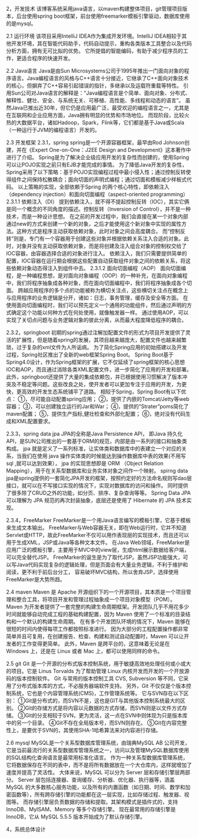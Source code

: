 2，开发技术
该博客系统采用java语言，以maven构建整体项目，git管理项目版本，后台使用spring boot框架，前台使用freemarker模板引擎驱动，数据库使用的是mysql。

2.1 运行环境 
该项目采用IntelliJ IDEA作为集成开发环境。IntelliJ IDEA相较于其他开发环境，其在智能代码助手，代码自动提示，重构各类版本工具整合以及代码分析方面，拥有无可比拟的优势。
它所提倡的智能编码，有助于减少程序员的工作，更适合程序的快速开发。

2.2 Java语言
Java是由Sun Microsystems公司于1995年推出一门面向对象的程序语言。Java编程语言的风格与C++语言十分接近，它继承了C++面向对象技术的核心，但摒弃了C++容易引起错误的指针，多继承以及运载符重载等特性。
引用Sun公司对Java语言的解释是：“Java编程语言是个简单、面向对象、分布式、解释性、健壮、安全、与系统无关、可移植、高性能、多线程和动态的语言”。
虽然Java已推出近30年，但它仍是应用最广泛，最受欢迎的编程语言之一，尤其是在互联网和企业应用方面，Java拥有明显的优势和市场地位。
而现阶段，比较火热的大数据平台，诸如Hadoop，Spark，Flink等，它们都是基于Java或Scala（一种运行于JVM的编程语言）开发的。

2.3 开发框架
2.3.1，spring 
spring是一个开源容器框架，最早由Rod Johnson创建，并在《Expert One-on-One：J2EE Design and Development》这本著作中进行了介绍。
Spring是为了解决企业级应用开发的复杂性而创建的，使用Spring可以让POJO实现之前只有EJB才能完成的事情。
为了降低Java开发的复杂性，Spring采用了以下策略：基于POJO实现编程过程中最小侵入性；通过控制反转使得组件之间保持松散耦合；面向切面的声明式编程；通过切面和模板减少样板式代码。
以上策略的实现，全部依赖于Spring 的两个核心特性，即依赖注入（dependency injection）和面向切面编程（aspect-oriented programming）
2.3.1.1 依赖注入（DI）
    提到依赖注入，就不得不提起控制反转（IOC），其实它俩是同一个概念的不同角度的描述。控制反转（Inversion of Control），并不是一种技术，而是一种设计思想。
    在之前的开发过程中，我们会直接在某一个对象内部通过new的方式来创建一个新的对象，之后才能使用这个新对象中实现的属性方法。这种方式是程序主动获取依赖对象，此时对象之间会高度耦合。
    而“控制反转”则是，专门有一个容器用于创建这些对象并根据依赖关系注入合适的对象。此时，对象并没有主动获取依赖对象，而是将创建及注入组合对象的控制权交给了IOC容器，由容器选择合适的对象进行注入。
    依赖注入，我们只需要提供简单的配置，IOC容器在运行期会根据这些配置自动获取组件对象之间的依赖关系，将这些依赖对象动态得注入到组件中去。
2.3.1.2 面向切面编程（AOP）
    面向切面编程，是一种编程思想，是对面向对象编程（OOP）的一种补充，在面向对象编程中，我们将程序抽象成各种对象，而在面向切面编程中，我们将程序抽象成各个切面。
    跨越应用程序的多个点的功能被称为横切关注点，这些横切关注点在概念上与应用程序的业务逻辑是分开，诸如：日志，事务管理，缓存及安全等方面。
    在使用面向切面编程时，我们可以预先定义一个通用的功能组件，然后通过声明的方式确定这个功能以何种方式在何处使用，就像触发器一样。
    通过使用AOP，可以实现了关切点问题与业务逻辑对象的彼此分离，从而最大程度降低程序的耦合。

2.3.2，springboot
初期的spring通过注解加配置文件的形式为项目开发提供了灵活的扩展性，但是随着spring的发展，其项目越来越庞大，配置文件也越来越繁琐，过于复杂的xml文件为人所诟病。
为了简化Spring应用的初始搭建以及开发过程，Spring社区推出了全新的web框架Spring Boot。
Spring Boot基于Spring4.0设计，作为Spring框架的扩展，它不仅延续了spring框架的核心思想IOC和AOP，而且通过消除各类XML配置文件，进一步简化了应用的开发和部署。
此外，springboot还提供了大量的集成依赖包，并已根据使用习惯解决了版本冲突及不稳定等问题。这些改良之处，使开发者可以更加专注于应用的开发，为更快，更高效的开发生态系统铺平了道路。
相较于Spring，Spring Boot有以下优点：
①，尽可能自动配置spring应用；
②，提供了内嵌的Tomcat/Jetty等web容器；
③，可以创建独立运行的Jar和War；
④，提供的“Strater”poms简化了maven配置；
⑤，提供生产指标,健壮检查和外部化配置；
⑥，绝对没有代码生成和XML配置要求。

2.3.3，spring data jpa
JPA的全称是Java Persistence API， 即Java 持久化API，是SUN公司推出的一套基于ORM的规范，内部是由一系列的接口和抽象类构成。
jpa 就是定义了一系列标准，让实体类和数据库中的表建立一个对应的关系，当我们在使用 java 操作实体类的时候能达到操作数据库中表的效果(不用写sql ,就可以达到效果），
jpa 的实现思想即是 ORM （Object Relation Mapping），用于在关系型数据库和业务实体对象之间作一个映射。
spirng data jpa是spring提供的一套简化JPA开发的框架，按照约定好的方法命名规则写dao层接口，就可以在不写接口实现的情况下，实现对数据库的访问和操作。
同时提供了很多除了CRUD之外的功能，如分页、排序、复杂查询等等。
Spring Data JPA 可以理解为 JPA 规范的再次封装抽象，底层还是使用了 Hibernate 的 JPA 技术实现。

2.3.4，FreeMarker
FreeMarker是一个用Java语言编写的模板引擎，它基于模板来生成文本输出。
FreeMarker与Web容器无关，即在Web运行时，它并不知道Servlet或HTTP，故此FreeMarker不仅可以用作表现层的实现技术，而且还可以用于生成XML，JSP或Java等各种文本文件。
在Java Web领域，FreeMarker是应用广泛的模板引擎，主要用于MVC中的view层，生成html展示数据给客户端，可以完全替代JSP。
FreeMarker的诞生是为了取代JSP。虽然JSP功能强大，可以写Java代码实现复杂的逻辑处理，但是页面会有大量业务逻辑，不利于维护和阅读，更不利于前后台分工，
容易破坏MVC结构，所以舍弃JSP，选择使用FreeMarker是大势所趋。

2.4 maven
Maven 是 Apache 开源组织下的一个开源项目，其本质是一个项目管理和整合工具，将项目开发和管理过程抽象成一个项目对象模型（POM）。
Maven 为开发者提供了一套完整的构建生命周期框架。开发团队几乎不用花多少时间就能够自动完成工程的基础构建配置，因为 Maven 使用了一个标准的目录结构和一个默认的构建生命周期。
在有多个开发团队环境的情况下，Maven 能够在很短的时间内使得每项工作都按照标准进行。
因为大部分的工程配置操作都非常简单并且可复用，在创建报告、检查、构建和测试自动配置时，Maven 可以让开发者的工作变得更简单。
此外，Maven 是跨平台的，这意味着无论是在 Windows 上，还是在 Linux 或者 Mac 上，都可以使用同样的命令。

2.5 git
Git 是一个开源的分布式版本控制系统，用于敏捷高效地处理任何或小或大的项目。它是 Linus Torvalds 为了帮助管理 Linux 内核开发而开发的一个开放源码的版本控制软件。
Git 与常用的版本控制工具 CVS, Subversion 等不同，它采用了分布式版本库的方式，不必服务器端软件支持。
另外，Git 不仅仅是个版本控制系统，它也是个内容管理系统(CMS)，工作管理系统等。
它与SVN存在以下区别：
①Git是分布式的，而SVN不是，这也是GIT与其他版本控制系统最大的区别。
②Git的存储方式是将内容以元数据的方式存储，而SVN则是以文件方式存储。
③Git的分支相较于SVN，更为灵活，这一点在SVN中则体现为只是版本库中的另一个目录。
④Git不存在全局版本号，而SVN则存在。
⑤Git在内容完整性上，是要优于SVN的，其使用SHA-1哈希算法来对内容进行存储。

2.6 mysql
MySQL是一个关系型数据库管理系统，由瑞典MySQL AB 公司开发，它是当前最流行的关系型数据库管理系统之一，访问以及管理MySQL数据库使用的SQL结构化查询语言是最常用标准化语言。
作为一种关系型数据库管理系统，它将数据保存在不同的表中，而不是将所有数据放在一个大仓库内，这样就增加了速度并提高了灵活性。
大体来说，MySQL 可以分为 Server 层和存储引擎层两部分。
Server 层包括连接器、查询缓存、分析器、优化器、执行器等，涵盖 MySQL 的大多数核心服务功能，以及所有的内置函数（如日期、时间、数学和加密函数等），所有跨存储引擎的功能都在这一层实现，比如存储过程、触发器、视图等。
而存储引擎层负责数据的存储和提取。其架构模式是插件式的，支持 InnoDB、MyISAM、Memory 等多个存储引擎。 现在最常用的存储引擎是 InnoDB，它从 MySQL 5.5.5 版本开始成为了默认存储引擎。


4，系统总体设计

